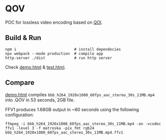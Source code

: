 # QOV

POC for lossless video encoding based on [QOI](https://qoiformat.org/).

## Build & Run

```
npm i                          # install dependecies
npx webpack --mode production  # compile app
http-server ./dist             # run http server
```

Check [demo.html](http://localhost:8080/demo.html) & [test.html](http://localhost:8080/test.html).


## Compare

[demo.html](http://localhost:8080/demo.html) compiles `bbb_h264_1920x1080_60fps_aac_stereo_30s_11MB.mp4` into .QOV in 53 seconds, 2GB file.

FFV1 produces 1.68GB output in ~60 seconds using the following configuration:

```
ffmpeg -i bbb_h264_1920x1080_60fps_aac_stereo_30s_11MB.mp4 -an -vcodec ffv1 -level 3 -f matroska -pix_fmt rgb24 bbb_h264_1920x1080_60fps_aac_stereo_30s_11MB.mp4.ffv1
```

